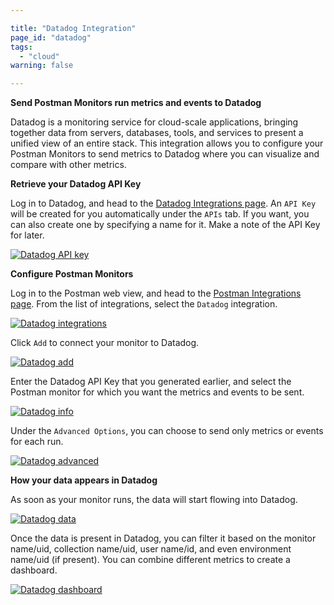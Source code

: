 ```yaml
---

title: "Datadog Integration"
page_id: "datadog"
tags: 
  - "cloud"
warning: false

---
```


**Send Postman Monitors run metrics and events to Datadog**

Datadog is a monitoring service for cloud-scale applications, bringing together data from servers, databases, tools, and services to present a unified view of an entire stack. This integration allows you to configure your Postman Monitors to send metrics to Datadog where you can visualize and compare with other metrics.

**Retrieve your Datadog API Key**

Log in to Datadog, and head to the [Datadog Integrations page][0]. An `API Key` will be created for you automatically under the `APIs` tab. If you want, you can also create one by specifying a name for it. Make a note of the API Key for later.

[![Datadog API key](https://assets.postman.com/postman-docs/datadogAPIkey.png)][1]

**Configure Postman Monitors**

Log in to the Postman web view, and head to the [Postman Integrations page][2]. From the list of integrations, select the `Datadog` integration.

[![Datadog integrations](https://assets.postman.com/postman-docs/datadogIntegrations.png)][3]

Click `Add` to connect your monitor to Datadog.

[![Datadog add](https://assets.postman.com/postman-docs/datadogAdd.png)][4]

Enter the Datadog API Key that you generated earlier, and select the Postman monitor for which you want the metrics and events to be sent.

[![Datadog info](https://assets.postman.com/postman-docs/datadogInfo.png)][5]

Under the `Advanced Options`, you can choose to send only metrics or events for each run.

[![Datadog advanced](https://assets.postman.com/postman-docs/datadogAdvanced.png)][6]

**How your data appears in Datadog**

As soon as your monitor runs, the data will start flowing into Datadog. 

[![Datadog data](https://assets.postman.com/postman-docs/datadogData.png)][7]

Once the data is present in Datadog, you can filter it based on the monitor name/uid, collection name/uid, user name/id, and even environment name/uid (if present). You can combine different metrics to create a dashboard.

[![Datadog dashboard](https://assets.postman.com/postman-docs/datadogDashboard.png)][8]


[0]: https://app.datadoghq.com/account/settings#api
[1]: https://assets.postman.com/postman-docs/datadogAPIkey.png
[2]: https://app.getpostman.com/dashboard/integrations
[3]: https://assets.postman.com/postman-docs/datadogIntegrations.png
[4]: https://assets.postman.com/postman-docs/datadogAdd.png
[5]: https://assets.postman.com/postman-docs/datadogInfo.png
[6]: https://assets.postman.com/postman-docs/datadogAdvanced.png
[7]: https://assets.postman.com/postman-docs/datadogData.png
[8]: https://assets.postman.com/postman-docs/datadogDashboard.png
